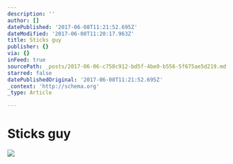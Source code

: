 ```yaml
---
description: ''
author: []
datePublished: '2017-06-08T11:21:52.695Z'
dateModified: '2017-06-08T11:20:17.963Z'
title: Sticks guy
publisher: {}
via: {}
inFeed: true
sourcePath: _posts/2017-06-06-c758c912-bd5f-4be0-b556-5f675ae5d219.md
starred: false
datePublishedOriginal: '2017-06-08T11:21:52.695Z'
_context: 'http://schema.org'
_type: Article

---
```

# Sticks guy
![](https://the-grid-user-content.s3-us-west-2.amazonaws.com/68e8740d-080d-4032-b332-da88a4c8c3df.jpg)